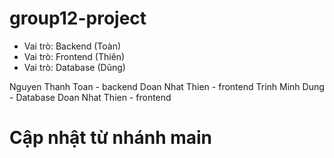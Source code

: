# group12-project

- Vai trò: Backend (Toàn)
- Vai trò: Frontend (Thiên)
- Vai trò: Database (Dũng)

Nguyen Thanh Toan - backend
Doan Nhat Thien - frontend
Trinh Minh Dung - Database
Doan Nhat Thien - frontend
# Cập nhật từ nhánh main
